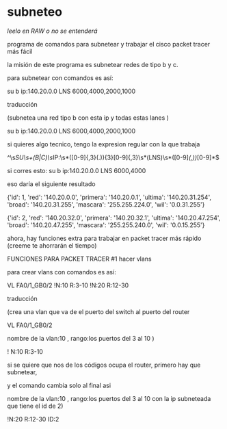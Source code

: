 # subneteo

*leelo en RAW o no se entenderá*

programa de comandos para subnetear y trabajar el cisco packet tracer más fácil

la misión de este programa es subnetear redes de tipo b y c.

para subnetear con comandos es así:

su b ip:140.20.0.0 LNS 6000,4000,2000,1000

traducción

(subnetea   una red tipo b    con esta ip    y todas estas lanes       )

  su        b                 ip:140.20.0.0 LNS 6000,4000,2000,1000
  

si quieres algo tecnico, tengo la expresion regular con la que trabaja 

  ^\s*SU\s+(B|C)\s*IP:\s*([0-9]{,3}(.)){3}[0-9]{,3}\s*(LNS)\s*([0-9]*(,))*[0-9]*$  
  
si corres esto: su b ip:140.20.0.0 LNS 6000,4000 

eso daría el siguiente resultado

{'id': 1, 'red': '140.20.0.0', 'primera': '140.20.0.1', 'ultima': '140.20.31.254',
'broad': '140.20.31.255', 'mascara': '255.255.224.0', 'wil': '0.0.31.255'}


{'id': 2, 'red': '140.20.32.0', 'primera': '140.20.32.1', 'ultima': '140.20.47.254',
'broad': '140.20.47.255', 'mascara': '255.255.240.0', 'wil': '0.0.15.255'}

 


ahora, hay funciones extra para trabajar en packet tracer más rápido (creeme te ahorrarán el tiempo)

FUNCIONES PARA PACKET TRACER #1 hacer vlans


para crear vlans con comandos es así:

VL FA0/1_GB0/2 !N:10 R:3-10 !N:20 R:12-30       

traducción

(crea una vlan  que va de el puerto del switch al puerto del router      

VL              FA0/1_GB0/2           

   nombre de la vlan:10 ,  rango:los puertos del 3 al 10 )
   
!  N:10                    R:3-10 

si se quiere que nos de los códigos ocupa el router, primero hay que subnetear,

y el comando cambia solo al final asi

nombre de la vlan:10 ,  rango:los puertos del 3 al 10  con la ip subneteada que tiene el id de 2)

!N:20                    R:12-30                       ID:2     





